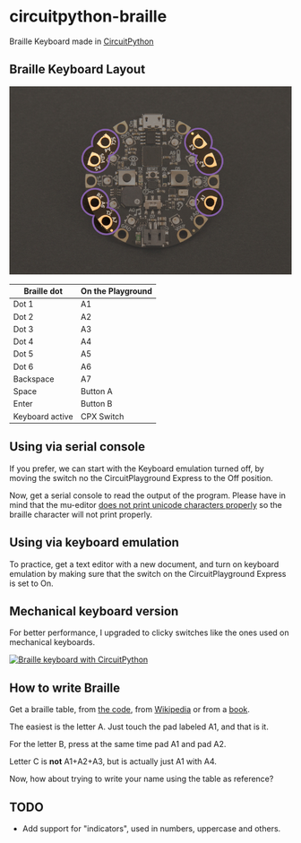 # circuitpython-braille
Braille Keyboard made in [CircuitPython](https://circuitpython.org/)

## Braille Keyboard Layout

![Circuit Playground, captouch pins](https://raw.githubusercontent.com/fede2cr/circuitpython-braille/master/imgs/circuitpython_TouchPads.jpg)

| Braille dot | On the Playground |
|-------------|-------------------|
| Dot 1       | A1                |
| Dot 2       | A2                |
| Dot 3       | A3                |
| Dot 4       | A4                |
| Dot 5       | A5                |
| Dot 6       | A6                |
| Backspace   | A7                |
| Space       | Button A          |
| Enter       | Button B          |
| Keyboard active| CPX Switch     |

## Using via serial console

If you prefer, we can start with the Keyboard emulation turned off, by moving the switch no the CircuitPlayground Express to the Off position.

Now, get a serial console to read the output of the program. Please have in mind that the mu-editor [does not print unicode characters properly](https://github.com/mu-editor/mu/issues/797) so the braille character will not print properly.

## Using via keyboard emulation

To practice, get a text editor with a new document, and turn on keyboard emulation by making sure that the switch on the CircuitPlayground Express is set to On.

## Mechanical keyboard version

For better performance, I upgraded to clicky switches like the ones used on mechanical keyboards.

[![Braille keyboard with CircuitPython](http://img.youtube.com/vi/514VB9OsrfE/0.jpg)](http://www.youtube.com/watch?v=514VB9OsrfE)

## How to write Braille

Get a braille table, from [the code](https://github.com/fede2cr/circuitpython-braille/blob/master/braille.py), from [Wikipedia](https://en.wikipedia.org/wiki/Braille) or from a [book](https://www.amazon.com/gp/product/1539368130/).

The easiest is the letter A. Just touch the pad labeled A1, and that is it.

For the letter B, press at the same time pad A1 and pad A2.

Letter C is **not** A1+A2+A3, but is actually just A1 with A4.

Now, how about trying to write your name using the table as reference?

## TODO

- Add support for "indicators", used in numbers, uppercase and others.
